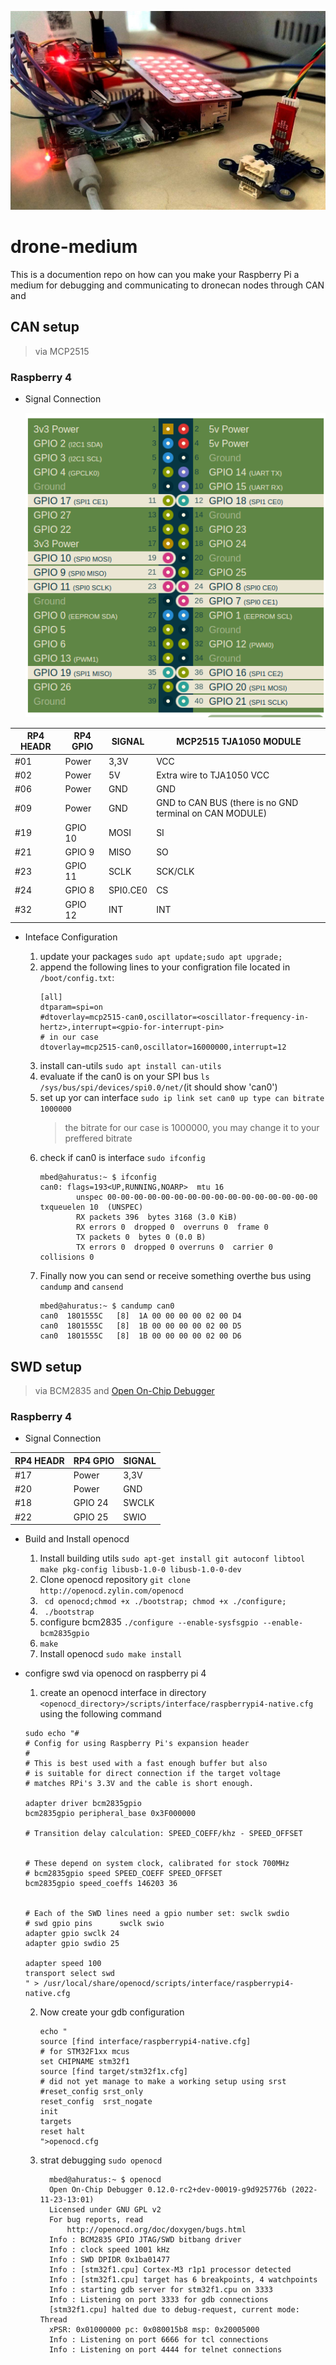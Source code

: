
![](./docs/assets/setup.jpg)
# drone-medium
This is a documention repo on how can you make your Raspberry Pi a medium for debugging and communicating to dronecan nodes through CAN and



## CAN setup 
> via MCP2515


### Raspberry 4

* Signal Connection

  
  ![](./docs/assets/spi-pinout.png)

| RP4 HEADR | RP4 GPIO | SIGNAL   | MCP2515 TJA1050 MODULE                                  |
| --------- | -------- | -------- | ------------------------------------------------------- |
| #01       | Power    | 3,3V     | VCC                                                     |
| #02       | Power    | 5V       | Extra wire to TJA1050 VCC                               |
| #06       | Power    | GND      | GND                                                     |
| #09       | Power    | GND      | GND to CAN BUS (there is no GND terminal on CAN MODULE) |
| #19       | GPIO 10  | MOSI     | SI                                                      |
| #21       | GPIO 9   | MISO     | SO                                                      |
| #23       | GPIO 11  | SCLK     | SCK/CLK                                                 |
| #24       | GPIO 8   | SPI0.CE0 | CS                                                      |
| #32       | GPIO 12  | INT      | INT                                                     |


* Inteface Configuration
  
  1. update your packages ```sudo apt update;sudo apt upgrade;```
  2. append the following lines to your configration file  located in ```/boot/config.txt```:
        ```
        [all]
        dtparam=spi=on
        #dtoverlay=mcp2515-can0,oscillator=<oscillator-frequency-in-hertz>,interrupt=<gpio-for-interrupt-pin>
        # in our case
        dtoverlay=mcp2515-can0,oscillator=16000000,interrupt=12
        ```
  3. install can-utils ```sudo apt install can-utils```
  4. evaluate if the can0 is on your SPI bus ```ls /sys/bus/spi/devices/spi0.0/net/```(it should show 'can0')
  5. set up yor can interface ```sudo ip link set can0 up type can bitrate 1000000```
       > the bitrate for our case is 1000000, you may change it to your preffered bitrate
  6. check if can0 is interface ```sudo ifconfig```
        ```
        mbed@ahuratus:~ $ ifconfig
        can0: flags=193<UP,RUNNING,NOARP>  mtu 16
                unspec 00-00-00-00-00-00-00-00-00-00-00-00-00-00-00-00  txqueuelen 10  (UNSPEC)
                RX packets 396  bytes 3168 (3.0 KiB)
                RX errors 0  dropped 0  overruns 0  frame 0
                TX packets 0  bytes 0 (0.0 B)
                TX errors 0  dropped 0 overruns 0  carrier 0  collisions 0

        ```
  7. Finally now you can send or receive something overthe bus using ``` candump ``` and  ```cansend```
        ```
        mbed@ahuratus:~ $ candump can0
        can0  1801555C   [8]  1A 00 00 00 00 02 00 D4
        can0  1801555C   [8]  1B 00 00 00 00 02 00 D5
        can0  1801555C   [8]  1B 00 00 00 00 02 00 D6
        ```

## SWD setup
> via BCM2835 and [Open On-Chip Debugger](http://openocd.org) 


### Raspberry 4

* Signal Connection
  
| RP4 HEADR | RP4 GPIO | SIGNAL |
| --------- | -------- | ------ |
| #17       | Power    | 3,3V   |
| #20       | Power    | GND    |
| #18       | GPIO 24  | SWCLK  |
| #22       | GPIO 25  | SWIO   |



* Build and Install openocd
  
  1. Install building utils ```sudo apt-get install git autoconf libtool make pkg-config libusb-1.0-0 libusb-1.0-0-dev```
  2. Clone openocd repository ```git clone http://openocd.zylin.com/openocd```
  3. ``` cd openocd;chmod +x ./bootstrap; chmod +x ./configure;```
  4. ``` ./bootstrap```
  5. configure bcm2835 ```./configure --enable-sysfsgpio --enable-bcm2835gpio```
  6. ```make```
  7. Install openocd ``` sudo make install ```

* configre swd via openocd on raspberry pi 4 
  1. create an openocd interface in directory ```<openocd_directory>/scripts/interface/raspberrypi4-native.cfg``` using the following command 
  ```
  sudo echo "#
  # Config for using Raspberry Pi's expansion header
  #
  # This is best used with a fast enough buffer but also
  # is suitable for direct connection if the target voltage
  # matches RPi's 3.3V and the cable is short enough.

  adapter driver bcm2835gpio
  bcm2835gpio peripheral_base 0x3F000000

  # Transition delay calculation: SPEED_COEFF/khz - SPEED_OFFSET


  # These depend on system clock, calibrated for stock 700MHz
  # bcm2835gpio speed SPEED_COEFF SPEED_OFFSET
  bcm2835gpio speed_coeffs 146203 36


  # Each of the SWD lines need a gpio number set: swclk swdio
  # swd gpio pins      swclk swio
  adapter gpio swclk 24
  adapter gpio swdio 25

  adapter speed 100
  transport select swd
  " > /usr/local/share/openocd/scripts/interface/raspberrypi4-native.cfg
  ```


  2. Now create your gdb configuration 
      ```
      echo "
      source [find interface/raspberrypi4-native.cfg]
      # for STM32F1xx mcus
      set CHIPNAME stm32f1
      source [find target/stm32f1x.cfg]
      # did not yet manage to make a working setup using srst
      #reset_config srst_only
      reset_config  srst_nogate
      init
      targets
      reset halt
      ">openocd.cfg
      ```
  3. strat debugging ```sudo openocd```
      ```
        mbed@ahuratus:~ $ openocd 
        Open On-Chip Debugger 0.12.0-rc2+dev-00019-g9d925776b (2022-11-23-13:01)
        Licensed under GNU GPL v2
        For bug reports, read
        	http://openocd.org/doc/doxygen/bugs.html
        Info : BCM2835 GPIO JTAG/SWD bitbang driver
        Info : clock speed 1001 kHz
        Info : SWD DPIDR 0x1ba01477
        Info : [stm32f1.cpu] Cortex-M3 r1p1 processor detected
        Info : [stm32f1.cpu] target has 6 breakpoints, 4 watchpoints
        Info : starting gdb server for stm32f1.cpu on 3333
        Info : Listening on port 3333 for gdb connections
        [stm32f1.cpu] halted due to debug-request, current mode: Thread 
        xPSR: 0x01000000 pc: 0x080015b8 msp: 0x20005000
        Info : Listening on port 6666 for tcl connections
        Info : Listening on port 4444 for telnet connections

      ```
